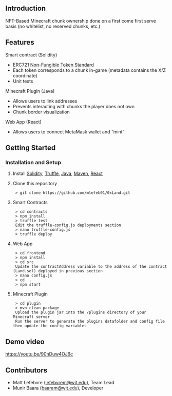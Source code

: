 ## Introduction

NFT-Based Minecraft chunk ownership done on a first come first serve basis (no whitelist,
no reserved chunks, etc.)

## Features
Smart contract (Solidity)
- ERC721 [Non-Fungible Token Standard](https://eips.ethereum.org/EIPS/eip-721)
- Each token corresponds to a chunk in-game (metadata contains the X/Z coordinate)
- Unit tests

Minecraft Plugin (Java)
- Allows users to link addresses
- Prevents interacting with chunks the player does not own
- Chunk border visualization

Web App (React)
- Allows users to connect MetaMask wallet and “mint” 


## Getting Started
### Installation and Setup
1. Install [Solidity](https://docs.soliditylang.org/en/v0.8.16/installing-solidity.html#installing-solidity), [Truffle](https://trufflesuite.com/docs/vscode-ext/installation-guide/),  [Java](https://www.oracle.com/java/technologies/downloads/), [Maven](https://maven.apache.org/download.cgi), [React]()
2. Clone this repository

        > git clone https://github.com/mlefeb01/0xLand.git

3. Smart Contracts

        > cd contracts
        > npm install
        > truffle test
        Edit the truffle-config.js deployments section
        > nano truffle-config.js
        > truffle deploy

4. Web App

        > cd frontend
        > npm install
        > cd src
        Update the contractAddress variable to the address of the contract (Land.sol) deployed in previous section
        > nano config.js
        > cd ..
        > npm start

5. Minecraft Plugin

        > cd plugin
        > mvn clean package
        Upload the plugin jar into the /plugins directory of your Minecraft server
        Run the server to generate the plugins datafolder and config file then update the config variables

## Demo video

https://youtu.be/90hDuw4OJ6c

## Contributors

* Matt Lefebvre (lefebvrem@wit.edu), Team Lead
* Munir Baara (baaram@wit.edu), Developer
